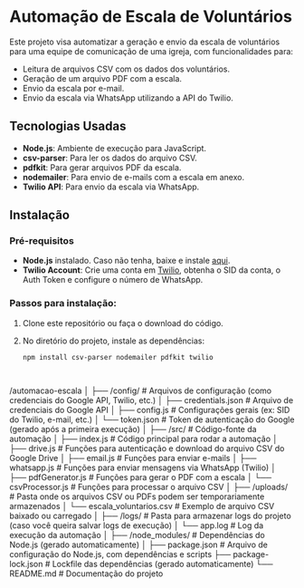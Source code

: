 # Automação de Escala de Voluntários

Este projeto visa automatizar a geração e envio da escala de voluntários para uma equipe de comunicação de uma igreja, com funcionalidades para:

- Leitura de arquivos CSV com os dados dos voluntários.
- Geração de um arquivo PDF com a escala.
- Envio da escala por e-mail.
- Envio da escala via WhatsApp utilizando a API do Twilio.

## Tecnologias Usadas

- **Node.js**: Ambiente de execução para JavaScript.
- **csv-parser**: Para ler os dados do arquivo CSV.
- **pdfkit**: Para gerar arquivos PDF da escala.
- **nodemailer**: Para envio de e-mails com a escala em anexo.
- **Twilio API**: Para envio da escala via WhatsApp.

## Instalação

### Pré-requisitos

- **Node.js** instalado. Caso não tenha, baixe e instale [aqui](https://nodejs.org/).
- **Twilio Account**: Crie uma conta em [Twilio](https://www.twilio.com/), obtenha o SID da conta, o Auth Token e configure o número de WhatsApp.

### Passos para instalação:

1. Clone este repositório ou faça o download do código.
2. No diretório do projeto, instale as dependências:

   ```bash
   npm install csv-parser nodemailer pdfkit twilio




/automacao-escala
│
├── /config/                  # Arquivos de configuração (como credenciais do Google API, Twilio, etc.)
│   ├── credentials.json       # Arquivo de credenciais do Google API
│   ├── config.js              # Configurações gerais (ex: SID do Twilio, e-mail, etc.)
│   └── token.json             # Token de autenticação do Google (gerado após a primeira execução)
│
├── /src/                      # Código-fonte da automação
│   ├── index.js               # Código principal para rodar a automação
│   ├── drive.js               # Funções para autenticação e download do arquivo CSV do Google Drive
│   ├── email.js               # Funções para enviar e-mails
│   ├── whatsapp.js            # Funções para enviar mensagens via WhatsApp (Twilio)
│   ├── pdfGenerator.js        # Funções para gerar o PDF com a escala
│   └── csvProcessor.js        # Funções para processar o arquivo CSV
│
├── /uploads/                  # Pasta onde os arquivos CSV ou PDFs podem ser temporariamente armazenados
│   └── escala_voluntarios.csv # Exemplo de arquivo CSV baixado ou carregado
│
├── /logs/                     # Pasta para armazenar logs do projeto (caso você queira salvar logs de execução)
│   └── app.log                # Log da execução da automação
│
├── /node_modules/             # Dependências do Node.js (gerado automaticamente)
│
├── package.json               # Arquivo de configuração do Node.js, com dependências e scripts
├── package-lock.json          # Lockfile das dependências (gerado automaticamente)
└── README.md                  # Documentação do projeto
